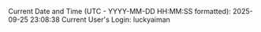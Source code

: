 Current Date and Time (UTC - YYYY-MM-DD HH:MM:SS formatted): 2025-09-25 23:08:38
Current User's Login: luckyaiman

